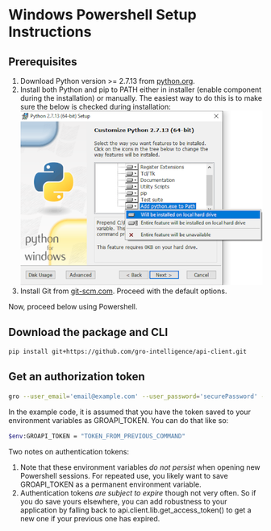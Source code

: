 # Windows Powershell Setup Instructions

## Prerequisites

1. Download Python version >= 2.7.13 from [python.org](https://www.python.org/downloads/windows/).
2. Install both Python and pip to PATH either in installer (enable component during the installation) or manually. The easiest way to do this is to make sure the below is checked during installation: ![readme_add_python_to_path_installer](readme_add_python_to_path_installer.png)
3. Install Git from [git-scm.com](https://git-scm.com/download/win). Proceed with the default options.

Now, proceed below using Powershell.

## Download the package and CLI

```sh
pip install git+https://github.com/gro-intelligence/api-client.git
```

## Get an authorization token

```sh
gro --user_email='email@example.com' --user_password='securePassword' --print_token
```

In the example code, it is assumed that you have the token saved to your environment variables as GROAPI_TOKEN. You can do that like so:

```sh
$env:GROAPI_TOKEN = "TOKEN_FROM_PREVIOUS_COMMAND"
```

Two notes on authentication tokens:

1. Note that these environment variables *do not persist* when opening new Powershell sessions. For repeated use, you likely want to save GROAPI_TOKEN as a permanent environment variable.
2. Authentication tokens *are subject to expire* though not very often. So if you do save yours elsewhere, you can add robustness to your application by falling back to api.client.lib.get_access_token() to get a new one if your previous one has expired.